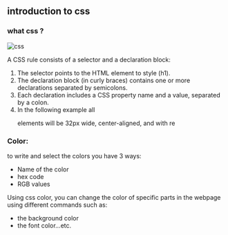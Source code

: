 ## introduction to css

### what css ?

![css](https://www.w3schools.com/whatis/img_selector.gif)

A CSS rule consists of a selector and a declaration block:
1. The selector points to the HTML element to style (h1).
1. The declaration block (in curly braces) contains one or more declarations separated by semicolons.
1. Each declaration includes a CSS property name and a value, separated by a colon.
1. In the following example all <p> elements will be 32px wide, center-aligned, and with re


### Color:
to write and select the colors you have 3 ways:
* Name of the color
* hex code
* RGB values

Using css color, you can change the color of specific parts in the webpage using different commands such as:
- the background color
- the font color…etc.
